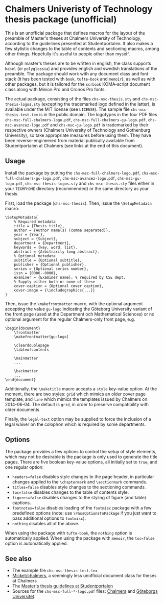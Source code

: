 # Chalmers Univeristy of Technology thesis package (unofficial)

This is an unofficial package that defines macros for the layout of the preamble of Master's theses at Chalmers University of Technology, according to the guidelines presented at Studentportalen. It also makes a few stylistic changes to the table of contents and sectioning macros, among other things. Hopefully it's useful to people other than myself.

Although master's theses are to be written in english, the class supports `babel` (or `polyglossia`) and provides english and swedish translations of the preamble. The package should work with any document class and font stack (it has been tested with `book`, `tufte-book` and `memoir`), as well as with other packages, but it is tailored for the `scrbook` KOMA-script document class along with Minion Pro and Cronos Pro fonts.

The actual package, consisting of the files `chs-msc-thesis.sty` and `chs-msc-thesis-logos.sty` (excepting the trademarked logo defined in the latter), is available under the MIT license (see `LICENSE`). The sample file `chs-msc-thesis-test.tex` is in the public domain. The logotypes in the four PDF files `chs-msc-full-chalmers-logo.pdf`, `chs-msc-full-chalmers-gu-logo.pdf`, `chs-msc-avancez-logo.pdf` and `chs-msc-gu-logo.pdf` is trademarked by their respective owners (Chalmers University of Technology and Gothenburg University), so take appropriate measures before using them. They have been reverse-engineered from material publically available from Studentportalen at Chalmers (see links at the end of this document).

## Usage

Install the package by putting the `chs-msc-full-chalmers-logo.pdf`, `chs-msc-full-chalmers-gu-logo.pdf`, `chs-msc-avancez-logo.pdf`, `chs-msc-gu-logo.pdf`, `chs-msc-thesis-logos.sty` and `chs-msc-thesis.sty` files either in your `TEXMFHOME` directory (recommended) or the same directory as your thesis.

First, load the package (`chs-msc-thesis`).
Then, issue the `\SetupMetadata` macro:

```
\SetupMetadata{
	% Required metadata
	title = {Thesis title},
	author = {Author name(s) (comma separated)},
	year = {Year},
	subject = {Subject},
	department = {Department},
	keywords = {key, word, list},
	abstract = {Arbitrarily long abstract},
	% Optional metadata
	subtitle = {Optional subtitle},
	publisher = {Optional publisher},
	series = {Optional series number},
	issn = {0000--0000},
	examiner = {Examiner name}, % required by CSE dept.
	% Supply either both or none of these
	cover-caption = {Optional cover caption},
	cover-image = {\includegraphics{...}}
}
```

Then, issue the `\makefrontmatter` macro, with the optional argument accepting the value `gu-logo` indicating the Göteborg University variant of the front page (used at the Department och Mathematical Sciences) or no optional argument for the regular Chalmers-only front page, e.g.

```
\begin{document}
	\frontmatter
	\makefrontmatter[gu-logo]

	\cleardoublepage
	\tableofcontents

	\mainmatter
	...

	\backmatter
	...
\end{document}
```

Additionally, the `\maketitle` macro accepts a `style` key-value option. At the moment, there are two styles: `grid` which mimics an older cover page template, and `line` which mimics the templates issued by Chalmers on 2014-06-04. The default is `grid`, in order to preserve compatibility with older documents.

Finally, the `legal-text` option may be supplied to force the inclusion of a legal waiver on the colophon which is required by some departments.

## Options

The package provides a few options to control the setup of style elements, which may not be desirable is the package is only used to generate the title pages. There are five boolean key-value options, all initially set to `true`, and one regular option:

* `headers=false` disables style changes to the page header, in particular changes applied to the `\chaptermark` and `\sectionmark` commands.
* `titles=false` disables style changes to the sectioning commands.
* `toc=false` disables changes to the table of contents style.
* `figures=false` disables changes to the styling of figure (and table) captions.
* `footnotes=false` disables loading of the `footmisc` package with a few predefined options (note: use `\PassOptionsToPackage` if you just want to pass additional options to `footmisc`).
* `nothing` disables all of the above.

When using the package with `tufte-book`, the `nothing` option is automatically applied. When using the package with `memoir`, the `toc=false` option is automatically applied.

## See also

* The example file `chs-msc-thesis-test.tex`
* [Micket/chalmers](https://github.com/Micket/chalmers), a seemingly less unofficial document class for theses at Chalmers
* The [Master's thesis guidelines at Studentportalen](https://student.portal.chalmers.se/en/chalmersstudies/masters-thesis/Pages/design-and-publish-masters-thesis.aspx)
* Sources for the `chs-msc-full-*-logo.pdf` files: [Chalmers](http://www.chalmers.se/sv/om-chalmers/profil-och-identitet/sidor/logotyp.aspx) and [Göteborgs Universitet](http://bildbank.gu.se/logotyperochmallar/).
